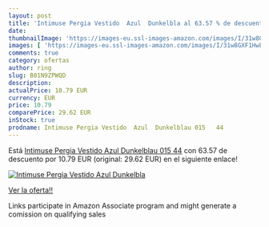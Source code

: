 ```yaml
---
layout: post
title: 'Intimuse Pergia Vestido  Azul  Dunkelbla al 63.57 % de descuento'
date: 
thumbnailImage: 'https://images-eu.ssl-images-amazon.com/images/I/31w8GXF1HwL._SL200_.jpg'
images: [ 'https://images-eu.ssl-images-amazon.com/images/I/31w8GXF1HwL._SL200_.jpg' ]
comments: true
category: ofertas
author: ring
slug: B01N9ZPWQD
description:
actualPrice: 10.79 EUR
currency: EUR
price: 10.79
comparePrice: 29.62 EUR
inStock: true
prodname: Intimuse Pergia Vestido  Azul  Dunkelblau 015   44
---
```


Está [Intimuse Pergia Vestido  Azul  Dunkelblau 015   44](https://www.amazon.es/dp/B01N9ZPWQD/?tag=tolees-21) con 63.57 de descuento por 10.79 EUR (original: 29.62 EUR) en el siguiente enlace!

[![Intimuse Pergia Vestido  Azul  Dunkelbla](https://images-eu.ssl-images-amazon.com/images/I/31w8GXF1HwL._SL200_.jpg)](https://www.amazon.es/dp/B01N9ZPWQD/?tag=tolees-21)

[Ver la oferta!!](https://www.amazon.es/dp/B01N9ZPWQD/?tag=tolees-21)

Links participate in Amazon Associate program and might generate a comission on qualifying sales


